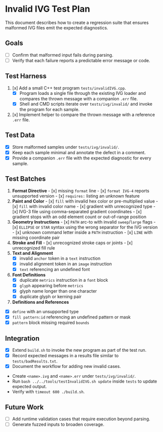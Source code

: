 # Invalid IVG Test Plan

This document describes how to create a regression suite that ensures malformed IVG files emit the expected diagnostics.

## Goals
- [ ] Confirm that malformed input fails during parsing.
- [ ] Verify that each failure reports a predictable error message or code.

## Test Harness
1. [x] Add a small C++ test program `tests/invalidIVG.cpp`.
	- [x] Program loads a single file through the existing IVG loader and compares the thrown message with a companion `.err` file.
	- [x] Shell and CMD scripts iterate over `tests/ivg/invalid/` and invoke the program for each sample.
2. [x] Implement helper to compare the thrown message with a reference `.err` file.

## Test Data
- [x] Store malformed samples under `tests/ivg/invalid/`.
- [x] Keep each sample minimal and annotate the defect in a comment.
- [x] Provide a companion `.err` file with the expected diagnostic for every sample.

## Test Batches
1. **Format Directive**
		- [x] missing `format` line
		- [x] `format IVG-4` reports unsupported version
		- [x] `requires:` listing an unknown feature
2. **Paint and Color**
		- [x] `fill` with invalid hex color or pre-multiplied value
		- [x] `fill` with invalid color name
		- [x] gradient with unrecognized type
		- [x] IVG-3 file using comma-separated gradient coordinates
		- [x] gradient stops with an odd element count or out-of-range position
3. **Geometry Instructions**
		- [x] `PATH` arc-to with invalid `sweep`/`large` flags
		- [x] `ELLIPSE` or `STAR` syntax using the wrong separator for the IVG version
		- [x] unknown command letter inside a `PATH` instruction
		- [x] `LINE` with missing coordinate pair
4. **Stroke and Fill**
		- [x] unrecognized stroke caps or joints
		- [x] unrecognized fill rule
5. **Text and Alignment**
	- [x] invalid `anchor` token in a `text` instruction
	- [x] invalid alignment token in an `image` instruction
	- [x] `text` referencing an undefined font
6. **Font Definitions**
	- [x] duplicate `metrics` instruction in a `font` block
	- [x] `glyph` appearing before `metrics`
	- [x] glyph name longer than one character
	- [x] duplicate glyph or kerning pair
7. **Definitions and References**
- [x] `define` with an unsupported type
- [x] `fill pattern:id` referencing an undefined pattern or mask
- [x] `pattern` block missing required `bounds`

## Integration
- [x] Extend `build.sh` to invoke the new program as part of the test run.
- [x] Record expected messages in a results file similar to `tests/badResults.txt`.
- [x] Document the workflow for adding new invalid cases.
- Create `<name>.ivg` and `<name>.err` under `tests/ivg/invalid/`.
- Run `bash ../../tools/testInvalidIVG.sh update` inside `tests` to update expected output.
- Verify with `timeout 600 ./build.sh`.

## Future Work
- [ ] Add runtime validation cases that require execution beyond parsing.
- [ ] Generate fuzzed inputs to broaden coverage.
